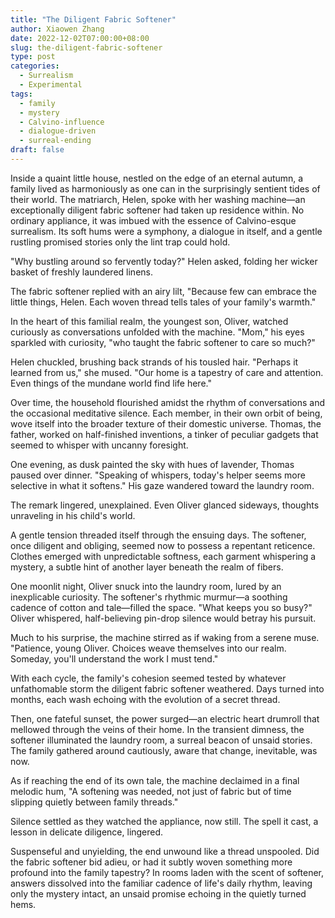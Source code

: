 ```yaml
---
title: "The Diligent Fabric Softener"
author: Xiaowen Zhang
date: 2022-12-02T07:00:00+08:00
slug: the-diligent-fabric-softener
type: post
categories:
  - Surrealism
  - Experimental
tags:
  - family
  - mystery
  - Calvino-influence
  - dialogue-driven
  - surreal-ending
draft: false
---
```


Inside a quaint little house, nestled on the edge of an eternal autumn, a family lived as harmoniously as one can in the surprisingly sentient tides of their world. The matriarch, Helen, spoke with her washing machine—an exceptionally diligent fabric softener had taken up residence within. No ordinary appliance, it was imbued with the essence of Calvino-esque surrealism. Its soft hums were a symphony, a dialogue in itself, and a gentle rustling promised stories only the lint trap could hold.

"Why bustling around so fervently today?" Helen asked, folding her wicker basket of freshly laundered linens.

The fabric softener replied with an airy lilt, "Because few can embrace the little things, Helen. Each woven thread tells tales of your family's warmth."

In the heart of this familial realm, the youngest son, Oliver, watched curiously as conversations unfolded with the machine. "Mom," his eyes sparkled with curiosity, "who taught the fabric softener to care so much?"

Helen chuckled, brushing back strands of his tousled hair. "Perhaps it learned from us," she mused. "Our home is a tapestry of care and attention. Even things of the mundane world find life here."

Over time, the household flourished amidst the rhythm of conversations and the occasional meditative silence. Each member, in their own orbit of being, wove itself into the broader texture of their domestic universe. Thomas, the father, worked on half-finished inventions, a tinker of peculiar gadgets that seemed to whisper with uncanny foresight.

One evening, as dusk painted the sky with hues of lavender, Thomas paused over dinner. "Speaking of whispers, today's helper seems more selective in what it softens." His gaze wandered toward the laundry room.

The remark lingered, unexplained. Even Oliver glanced sideways, thoughts unraveling in his child's world.

A gentle tension threaded itself through the ensuing days. The softener, once diligent and obliging, seemed now to possess a repentant reticence. Clothes emerged with unpredictable softness, each garment whispering a mystery, a subtle hint of another layer beneath the realm of fibers.

One moonlit night, Oliver snuck into the laundry room, lured by an inexplicable curiosity. The softener's rhythmic murmur—a soothing cadence of cotton and tale—filled the space. "What keeps you so busy?" Oliver whispered, half-believing pin-drop silence would betray his pursuit.

Much to his surprise, the machine stirred as if waking from a serene muse. "Patience, young Oliver. Choices weave themselves into our realm. Someday, you'll understand the work I must tend."

With each cycle, the family's cohesion seemed tested by whatever unfathomable storm the diligent fabric softener weathered. Days turned into months, each wash echoing with the evolution of a secret thread.

Then, one fateful sunset, the power surged—an electric heart drumroll that mellowed through the veins of their home. In the transient dimness, the softener illuminated the laundry room, a surreal beacon of unsaid stories. The family gathered around cautiously, aware that change, inevitable, was now.

As if reaching the end of its own tale, the machine declaimed in a final melodic hum, "A softening was needed, not just of fabric but of time slipping quietly between family threads."

Silence settled as they watched the appliance, now still. The spell it cast, a lesson in delicate diligence, lingered.

Suspenseful and unyielding, the end unwound like a thread unspooled. Did the fabric softener bid adieu, or had it subtly woven something more profound into the family tapestry? In rooms laden with the scent of softener, answers dissolved into the familiar cadence of life's daily rhythm, leaving only the mystery intact, an unsaid promise echoing in the quietly turned hems.